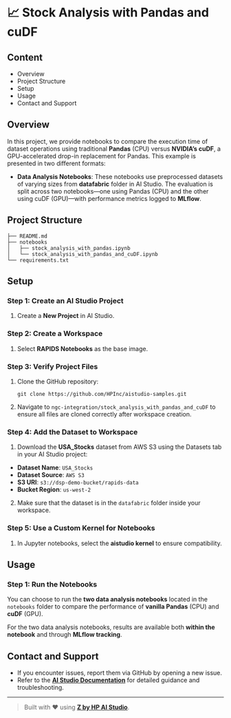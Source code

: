 # 📈 Stock Analysis with Pandas and cuDF  

## Content  
- Overview  
- Project Structure  
- Setup  
- Usage  
- Contact and Support  

## Overview  

In this project, we provide notebooks to compare the execution time of dataset operations using traditional **Pandas** (CPU) versus **NVIDIA’s cuDF**, a GPU-accelerated drop-in replacement for Pandas. This example is presented in two different formats:

- **Data Analysis Notebooks**: These notebooks use preprocessed datasets of varying sizes from **datafabric** folder in AI Studio. The evaluation is split across two notebooks—one using Pandas (CPU) and the other using cuDF (GPU)—with performance metrics logged to **MLflow**.

## Project Structure  
```
├── README.md
├── notebooks
│   ├── stock_analysis_with_pandas.ipynb
│   └── stock_analysis_with_pandas_and_cuDF.ipynb
└── requirements.txt
```  

## Setup  

### Step 1: Create an AI Studio Project  
1. Create a **New Project** in AI Studio.   

### Step 2: Create a Workspace  
1. Select **RAPIDS Notebooks** as the base image.    

### Step 3: Verify Project Files  
1. Clone the GitHub repository:  
   ```
   git clone https://github.com/HPInc/aistudio-samples.git
   ```  
2. Navigate to `ngc-integration/stock_analysis_with_pandas_and_cuDF` to ensure all files are cloned correctly after workspace creation.  

### Step 4: Add the Dataset to Workspace
1.  Download the **USA_Stocks** dataset from AWS S3 using the Datasets tab in your AI Studio project:
  - **Dataset Name**: `USA_Stocks`
  - **Dataset Source**: `AWS S3`
  - **S3 URI**: `s3://dsp-demo-bucket/rapids-data`
  - **Bucket Region**: `us-west-2`
2. Make sure that the dataset is in the `datafabric` folder inside your workspace.

### Step 5: Use a Custom Kernel for Notebooks  
1. In Jupyter notebooks, select the **aistudio kernel** to ensure compatibility.


## Usage  

### Step 1: Run the Notebooks

You can choose to run the **two data analysis notebooks** located in the `notebooks` folder to compare the performance of **vanilla Pandas** (CPU) and **cuDF** (GPU).  

For the two data analysis notebooks, results are available both **within the notebook** and through **MLflow tracking**.

## Contact and Support  
- If you encounter issues, report them via GitHub by opening a new issue.  
- Refer to the **[AI Studio Documentation](https://zdocs.datascience.hp.com/docs/aistudio/overview)** for detailed guidance and troubleshooting.  

---

> Built with ❤️ using [**Z by HP AI Studio**](https://zdocs.datascience.hp.com/docs/aistudio/overview).
